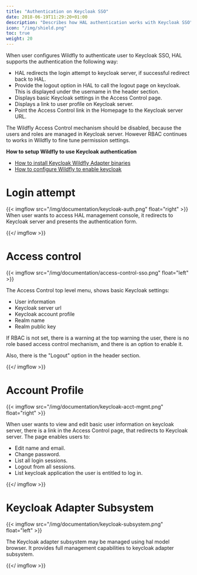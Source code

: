 ```yaml
---
title: "Authentication on Keycloak SSO"
date: 2018-06-19T11:29:20+01:00
description: "Describes how HAL authentication works with Keycloak SSO"
icon: "/img/shield.png"
toc: true
weight: 20
---
```


When user configures Wildfly to authenticate user to Keycloak SSO, HAL supports the authentication the following way:

- HAL redirects the login attempt to keycloak server, if successful redirect back to HAL.
- Provide the logout option in HAL to call the logout page on keycloak. This is displayed under the username in the header section.
- Displays basic Keycloak settings in the Access Control page.
- Displays a link to user profile on Keycloak server.
- Point the Access Control link in the Homepage to the Keycloak server URL.

The Wildfly Access Control mechanism should be disabled, because the users and roles are managed in Keycloak server. However RBAC continues to works in Wildfly to fine tune permission settings.

**How to setup Wildfly to use Keycloak authentication**

- [How to install Keycloak Wildfly Adapter binaries](https://www.keycloak.org/docs/latest/securing_apps/index.html#jboss-eap-wildfly-adapter)
- [How to configure Wildfly to enable keycloak](https://docs.jboss.org/author/display/WFLY/Protecting+Wildfly+Adminstration+Console+With+Keycloak)


# Login attempt

{{< imgflow src="/img/documentation/keycloak-auth.png" float="right" >}}
When user wants to access HAL management console, it redirects to Keycloak server and presents the authentication form.


{{</ imgflow >}}

# Access control

{{< imgflow src="/img/documentation/access-control-sso.png" float="left" >}}

The Access Control top level menu, shows basic Keycloak settings:

- User information
- Keycloak server url
- Keycloak account profile
- Realm name
- Realm public key

If RBAC is not set, there is a warning at the top warning the user, there is no role based access control mechanism, and there is an option to enable it.

Also, there is the "Logout" option in the header section.

{{</ imgflow >}}


# Account Profile

{{< imgflow src="/img/documentation/keycloak-acct-mgmt.png" float="right" >}}

When user wants to view and edit basic user information on keycloak server, there is a link in the Access Control page, that redirects to Keycloak server.
The page enables users to:

- Edit name and email.
- Change password.
- List all login sessions.
- Logout from all sessions.
- List keycloak application the user is entitled to log in.

{{</ imgflow >}}

# Keycloak Adapter Subsystem

{{< imgflow src="/img/documentation/keycloak-subsystem.png" float="left" >}}

The Keycloak adapter subsystem may be managed using hal model browser. It provides full management capabilities to keycloak adapter subsystem.

{{</ imgflow >}}

